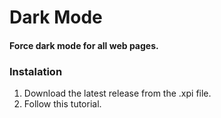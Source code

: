 # Dark Mode

#### Force dark mode for all web pages.

### Instalation

1. Download the latest release from the .xpi file.
2. Follow this tutorial.